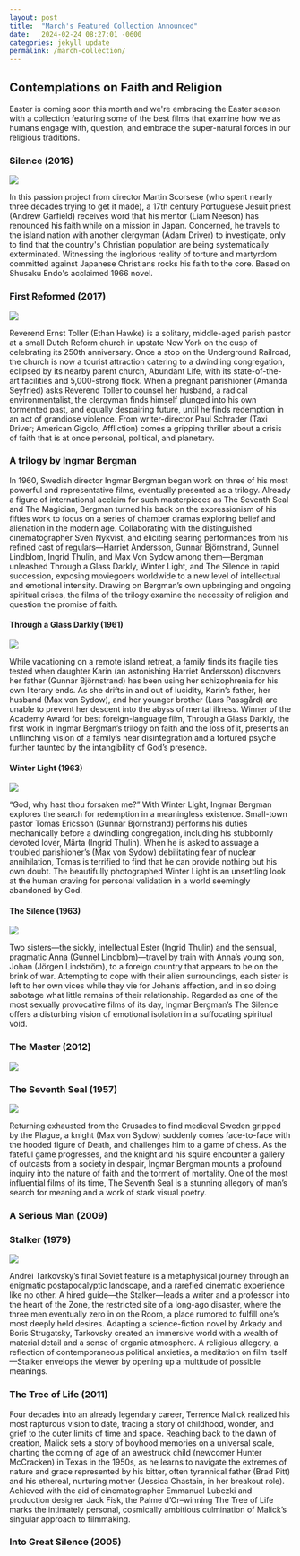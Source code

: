 ```yaml
---
layout: post
title:  "March's Featured Collection Announced"
date:   2024-02-24 08:27:01 -0600
categories: jekyll update
permalink: /march-collection/
---
```


## Contemplations on Faith and Religion

Easter is coming soon this month and we're embracing the Easter season with a collection featuring some of the best films that examine how we as humans engage with, question, and embrace the super-natural forces in our religious traditions. 


### Silence (2016)

![](/assets/images/Silence-01716R.jpg)

In this passion project from director Martin Scorsese (who spent nearly three decades trying to get it made), a 17th century Portuguese Jesuit priest (Andrew Garfield) receives word that his mentor (Liam Neeson) has renounced his faith while on a mission in Japan. Concerned, he travels to the island nation with another clergyman (Adam Driver) to investigate, only to find that the country's Christian population are being systematically exterminated. Witnessing the inglorious reality of torture and martyrdom committed against Japanese Christians rocks his faith to the core. Based on Shusaku Endo's acclaimed 1966 novel. 

### First Reformed (2017)

![](/assets/images/First-Reformed.jpg)

Reverend Ernst Toller (Ethan Hawke) is a solitary, middle-aged parish pastor at a small Dutch Reform church in upstate New York on the cusp of celebrating its 250th anniversary. Once a stop on the Underground Railroad, the church is now a tourist attraction catering to a dwindling congregation, eclipsed by its nearby parent church, Abundant Life, with its state-of-the-art facilities and 5,000-strong flock. When a pregnant parishioner (Amanda Seyfried) asks Reverend Toller to counsel her husband, a radical environmentalist, the clergyman finds himself plunged into his own tormented past, and equally despairing future, until he finds redemption in an act of grandiose violence. From writer-director Paul Schrader (Taxi Driver; American Gigolo; Affliction) comes a gripping thriller about a crisis of faith that is at once personal, political, and planetary.

### A trilogy by Ingmar Bergman

In 1960, Swedish director Ingmar Bergman began work on three of his most powerful and representative films, eventually presented as a trilogy. Already a figure of international acclaim for such masterpieces as The Seventh Seal and The Magician, Bergman turned his back on the expressionism of his fifties work to focus on a series of chamber dramas exploring belief and alienation in the modern age. Collaborating with the distinguished cinematographer Sven Nykvist, and eliciting searing performances from his refined cast of regulars—Harriet Andersson, Gunnar Björnstrand, Gunnel Lindblom, Ingrid Thulin, and Max Von Sydow among them—Bergman unleashed Through a Glass Darkly, Winter Light, and The Silence in rapid succession, exposing moviegoers worldwide to a new level of intellectual and emotional intensity. Drawing on Bergman’s own upbringing and ongoing spiritual crises, the films of the trilogy examine the necessity of religion and question the promise of faith.

#### Through a Glass Darkly (1961)

![](/assets/images/Through-a-glass.png)

While vacationing on a remote island retreat, a family finds its fragile ties tested when daughter Karin (an astonishing Harriet Andersson) discovers her father (Gunnar Björnstrand) has been using her schizophrenia for his own literary ends. As she drifts in and out of lucidity, Karin’s father, her husband (Max von Sydow), and her younger brother (Lars Passgård) are unable to prevent her descent into the abyss of mental illness. Winner of the Academy Award for best foreign-language film, Through a Glass Darkly, the first work in Ingmar Bergman’s trilogy on faith and the loss of it, presents an unflinching vision of a family’s near disintegration and a tortured psyche further taunted by the intangibility of God’s presence.

#### Winter Light (1963)

![](/assets/images/winter-light.jpg)

“God, why hast thou forsaken me?” With Winter Light, Ingmar Bergman explores the search for redemption in a meaningless existence. Small-town pastor Tomas Ericsson (Gunnar Björnstrand) performs his duties mechanically before a dwindling congregation, including his stubbornly devoted lover, Märta (Ingrid Thulin). When he is asked to assuage a troubled parishioner’s (Max von Sydow) debilitating fear of nuclear annihilation, Tomas is terrified to find that he can provide nothing but his own doubt. The beautifully photographed Winter Light is an unsettling look at the human craving for personal validation in a world seemingly abandoned by God.

#### The Silence (1963)

![](/assets/images/the-silence.jpg)

Two sisters—the sickly, intellectual Ester (Ingrid Thulin) and the sensual, pragmatic Anna (Gunnel Lindblom)—travel by train with Anna’s young son, Johan (Jörgen Lindström), to a foreign country that appears to be on the brink of war. Attempting to cope with their alien surroundings, each sister is left to her own vices while they vie for Johan’s affection, and in so doing sabotage what little remains of their relationship. Regarded as one of the most sexually provocative films of its day, Ingmar Bergman’s The Silence offers a disturbing vision of emotional isolation in a suffocating spiritual void.


### The Master (2012)

![](/assets/images/master.webp)


### The Seventh Seal (1957)

![](/assets/images/seventh-seal.jpg)

Returning exhausted from the Crusades to find medieval Sweden gripped by the Plague, a knight (Max von Sydow) suddenly comes face-to-face with the hooded figure of Death, and challenges him to a game of chess. As the fateful game progresses, and the knight and his squire encounter a gallery of outcasts from a society in despair, Ingmar Bergman mounts a profound inquiry into the nature of faith and the torment of mortality. One of the most influential films of its time, The Seventh Seal is a stunning allegory of man’s search for meaning and a work of stark visual poetry.


### A Serious Man (2009)


### Stalker (1979)

![](/assets/images/stalker.jpg)

Andrei Tarkovsky’s final Soviet feature is a metaphys­ical journey through an enigmatic postapocalyptic landscape, and a rarefied cinematic experience like no other. A hired guide—the Stalker—leads a writer and a professor into the heart of the Zone, the restricted site of a long-ago disaster, where the three men eventually zero in on the Room, a place rumored to fulfill one’s most deeply held desires. Adapting a science-fiction novel by Arkady and Boris Strugatsky, Tarkovsky created an immersive world with a wealth of material detail and a sense of organic atmosphere. A religious allegory, a reflection of contemporaneous political anxieties, a meditation on film itself—Stalker envelops the viewer by opening up a multitude of possible meanings.


### The Tree of Life (2011)

Four decades into an already legendary career, Terrence Malick realized his most rapturous vision to date, tracing a story of childhood, wonder, and grief to the outer limits of time and space. Reaching back to the dawn of creation, Malick sets a story of boyhood memories on a universal scale, charting the coming of age of an awestruck child (newcomer Hunter McCracken) in Texas in the 1950s, as he learns to navigate the extremes of nature and grace represented by his bitter, often tyrannical father (Brad Pitt) and his ethereal, nurturing mother (Jessica Chastain, in her breakout role). Achieved with the aid of cinematographer Emmanuel Lubezki and production designer Jack Fisk, the Palme d’Or–winning The Tree of Life marks the intimately personal, cosmically ambitious culmination of Malick’s singular approach to filmmaking.


### Into Great Silence (2005)